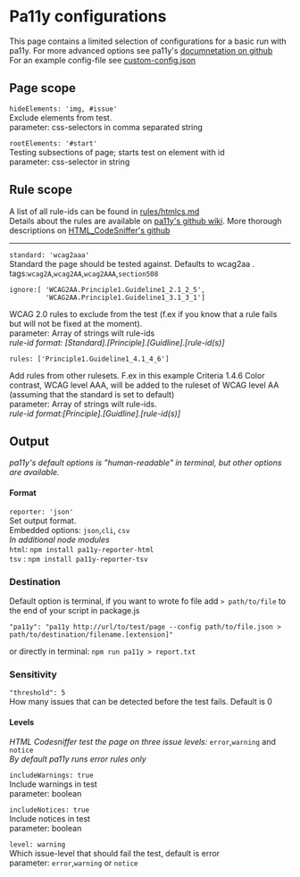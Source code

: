 # Pa11y configurations
This page contains a limited selection of configurations for a basic run with
pa11y. For more advanced options see pa11y's [documnetation on github](https://github.com/pa11y/pa11y#configuration)<br>
For an example config-file see [custom-config.json](../../examples/pa11y/custom-config.json) 


## Page scope

``` hideElements: 'img, #issue' ```<br>
Exclude elements from test.<br>
parameter: css-selectors in comma separated string
    
``` rootElements: '#start' ``` <br>
Testing subsections of page; starts test on element with id<br>
parameter: css-selector in string

## Rule scope
A list of all rule-ids can be found in [rules/htmlcs.md](../../rules/htmlcs.md) <br>
Details about the rules are available on [pa11y's github wiki](https://github.com/pa11y/pa11y/wiki/HTML-CodeSniffer-Rules).
More thorough descriptions on [HTML_CodeSniffer's github](http://squizlabs.github.io/HTML_CodeSniffer/Standards/WCAG2/)
<hr>

````standard: 'wcag2aaa'````<br>
Standard the page should be tested against. Defaults to wcag2aa
.<br>
tags:```wcag2A```,```wcag2AA```,```wcag2AAA```,```section508```


```
ignore:[ 'WCAG2AA.Principle1.Guideline1_2.1_2_5',
         'WCAG2AA.Principle1.Guideline1_3.1_3_1']
```
WCAG 2.0 rules to exclude from the test (f.ex if you know that a rule fails but
will not be fixed at the moment).<br> 
parameter: Array of strings wilt rule-ids<br>
<em>rule-id format: [Standard].[Principle].[Guidline].[rule-id(s)]</em>


```
rules: ['Principle1.Guideline1_4.1_4_6']
```
Add rules from other rulesets. F.ex in this example Criteria 1.4.6 Color contrast, WCAG level AAA, will be added to the ruleset
of WCAG level AA (assuming that the standard is set to default)<br>
parameter: Array of strings wilt rule-ids.<br> 
<em>rule-id format:[Principle].[Guidline].[rule-id(s)] </em>

## Output
<em>pa11y's default options is "human-readable" in terminal, but other options are available.</em>

#### Format
```reporter: 'json'``` <br>
Set output format.<br>
Embedded options: ````json````,```cli```, ```csv```<br>
<em>In additional node modules</em><br>
````html````: ```npm install pa11y-reporter-html```<br>
```tsv``` : ```npm install pa11y-reporter-tsv```

### Destination
Default option is terminal, if you want to wrote fo file add ```> path/to/file```
to the end of your script in package.js<br>
```
"pa11y": "pa11y http://url/to/test/page --config path/to/file.json > path/to/destination/filename.[extension]"
```

or directly in terminal: ```npm run pa11y > report.txt```

### Sensitivity

``` "threshold": 5 ```<br>
How many issues that can be detected before the test fails. Default is 0

#### Levels
<em>HTML Codesniffer test the page on three issue levels:</em>
```error```,```warning``` and ```notice```
<br><em>By default pa11y runs error rules only</em>

```includeWarnings: true```<br>
Include warnings in test<br>
parameter: boolean

```includeNotices: true ```<br>
Include notices in test<br>
parameter: boolean

```level: warning ```<br>
Which issue-level that should fail the test, default is error<br>
parameter: ```error```,```warning``` or ```notice```

